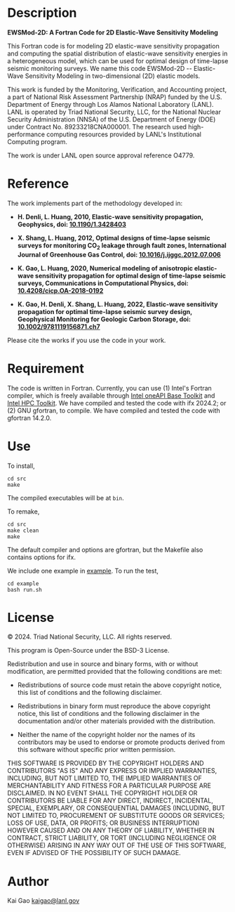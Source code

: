 # Description
**EWSMod-2D: A Fortran Code for 2D Elastic-Wave Sensitivity Modeling**

This Fortran code is for modeling 2D elastic-wave sensitivity propagation and computing the spatial distribution of elastic-wave sensitivity energies in a heterogeneous model, which can be used for optimal design of time-lapse seismic monitoring surveys. We name this code EWSMod-2D -- Elastic-Wave Sensitivity Modeling in two-dimensional (2D) elastic models.

This work is funded by the Monitoring, Verification, and Accounting project, a part of National Risk Assessment Partnership (NRAP) funded by the U.S. Department of Energy through Los Alamos National Laboratory (LANL). LANL is operated by Triad National Security, LLC, for the National Nuclear Security Administration (NNSA) of the U.S. Department of Energy (DOE) under Contract No. 89233218CNA000001. The research used high-performance computing resources provided by LANL's Institutional Computing program.

The work is under LANL open source approval reference O4779.

# Reference

The work implements part of the methodology developed in:

- __H. Denli, L. Huang, 2010, Elastic-wave sensitivity propagation, Geophysics, doi: [10.1190/1.3428403](https://doi.org/10.1190/1.3428403)__

- __X. Shang, L. Huang, 2012, Optimal designs of time-lapse seismic surveys for monitoring CO<sub>2</sub> leakage through fault zones, International Journal of Greenhouse Gas Control, doi: [10.1016/j.ijggc.2012.07.006](https://doi.org/10.1016/j.ijggc.2012.07.006)__

- __K. Gao, L. Huang, 2020, Numerical modeling of anisotropic elastic-wave sensitivity propagation for optimal design of time-lapse seismic surveys, Communications in Computational Physics, doi: [10.4208/cicp.OA-2018-0192](https://doi.org/10.4208/cicp.OA-2018-0192)__

- __K. Gao, H. Denli, X. Shang, L. Huang, 2022, Elastic-wave sensitivity propagation for optimal time-lapse seismic survey design, Geophysical Monitoring for Geologic Carbon Storage, doi: [10.1002/9781119156871.ch7](https://doi.org/10.1002/9781119156871.ch7)__

Please cite the works if you use the code in your work.

# Requirement
The code is written in Fortran. Currently, you can use (1) Intel's Fortran compiler, which is freely available through [Intel oneAPI Base Toolkit](https://www.intel.com/content/www/us/en/developer/tools/oneapi/base-toolkit.html#gs.bed72v) and [Intel HPC Toolkit](https://www.intel.com/content/www/us/en/developer/tools/oneapi/hpc-toolkit.html#gs.bed5op). We have compiled and tested the code with ifx 2024.2; or (2) GNU gfortran, to compile. We have compiled and tested the code with gfortran 14.2.0. 

# Use
To install,

```
cd src
make
```

The compiled executables will be at `bin`.

To remake,

```
cd src
make clean
make
```

The default compiler and options are gfortran, but the Makefile also contains options for ifx. 

We include one example in [example](example). To run the test,

```
cd example
bash run.sh
```

# License
&copy; 2024. Triad National Security, LLC. All rights reserved.

This program is Open-Source under the BSD-3 License.

Redistribution and use in source and binary forms, with or without modification, are permitted provided that the following conditions are met:

- Redistributions of source code must retain the above copyright notice, this list of conditions and the following disclaimer.

- Redistributions in binary form must reproduce the above copyright notice, this list of conditions and the following disclaimer in the documentation and/or other materials provided with the distribution.

- Neither the name of the copyright holder nor the names of its contributors may be used to endorse or promote products derived from this software without specific prior written permission.

THIS SOFTWARE IS PROVIDED BY THE COPYRIGHT HOLDERS AND CONTRIBUTORS "AS IS" AND ANY EXPRESS OR IMPLIED WARRANTIES, INCLUDING, BUT NOT LIMITED TO, THE IMPLIED WARRANTIES OF MERCHANTABILITY AND FITNESS FOR A PARTICULAR PURPOSE ARE DISCLAIMED. IN NO EVENT SHALL THE COPYRIGHT HOLDER OR CONTRIBUTORS BE LIABLE FOR ANY DIRECT, INDIRECT, INCIDENTAL, SPECIAL, EXEMPLARY, OR CONSEQUENTIAL DAMAGES (INCLUDING, BUT NOT LIMITED TO, PROCUREMENT OF SUBSTITUTE GOODS OR SERVICES; LOSS OF USE, DATA, OR PROFITS; OR BUSINESS INTERRUPTION) HOWEVER CAUSED AND ON ANY THEORY OF LIABILITY, WHETHER IN CONTRACT, STRICT LIABILITY, OR TORT (INCLUDING NEGLIGENCE OR OTHERWISE) ARISING IN ANY WAY OUT OF THE USE OF THIS SOFTWARE, EVEN IF ADVISED OF THE POSSIBILITY OF SUCH DAMAGE.

# Author
Kai Gao <kaigao@lanl.gov>
